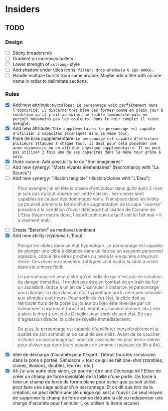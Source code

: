 # Insiders

## TODO

### Design
- [ ] Sticky breadcrumb
- [ ] Gradient on increases bullets
- [ ] Lower strength of `<strong>` style
- [ ] Add shadow under titles icons: `filter: drop-shadow(0 0 6px #000);`
- [ ] Handle multiple bursts from same arcane. Maybe add a title with arcane name in order to delimitate sections.

### Rules
- [x] Add new attribute: `Nyctalope: Le personnage voit parfaitement dans l'obscurité. Il discerne très bien les formes comme en plein jour à condition qu'il y ait au moins une faible luminosité mais ne perçoit néanmoins pas les couleurs. Dans le noir complet il reste aveugle.`
- [x] Add new attribute: `Tête supplémentaire: Le personnage est capable d’utiliser 2 capacités arcaniques dans le même tour.`
- [x] Paire de bras supplémentaire: `Le personnage est capable d’effectuer plusieurs attaques à chaque tour.
Il doit pour cela posséder une arme secondaire ou un attribut physique supplémentaire.
Il ne peut pas utiliser 2 fois une de ses capacités dans le même tour grâce à cela.`
- [x] Onde sonore: Add possibility to do "Son imaginaires"
- [ ] Add new synergy: "Morts vivants élémentaires" (Nécromancy with "La Source")
- [ ] Add new synergy: "Illusion tangible" (Illusion/clones with "L'Etau")
> Pour exemple j'ai en tête la classe d'envouteur dans guild wars 2 (non je suis pas du tout obsédé par cette classe) : ses clones sont capables de causer des dommages réels.
Transposé dans les Initiés ça pourrait prendre la forme d'une augmentation de la capa "Leurres" prenable à la condition d'avoir débloqué l'utilisation de l'arcane de L'Etau (façon matrix donc, l'esprit croit que ce qu'il voit lui fait mal = il a vraiment mal).
- [ ] Create "Belerion" as medieval continent
- [x] Add new ability: *Hypnose* (L'Etau)
> Plonge les cibles dans un etat hypnotique.
> Le personnage est capable de plonger une cible à distance dans un lieu ou un souvenir personnel agréable, côtoie des êtres proches ou mène la vie qu'elle a toujours rêvée. Ces rêves ou souvenirs traffiqués vont inciter la cible à rester dans cet univers fictif.
> 
> Le personnage ne peut cibler qu'un individu qui n'est pas en situation de danger immédiat, il ne doit pas être en combat ou en train de fuir un assaillant.
> Grâce à un jet de Dissimuler à distance, le personnage peut plonger la cible dans un état hypnotique qui la rend peu sensible aux stimulus extérieurs.
> Pour sortir de cet état, la cible doit se retrouver hors de la porté du joueur ou bien être réveillée par un événement surprenant (bruit fort, vibration, lumière intense, etc.) elle a alors le droit à un jet de Dévoiler pour sortir de son état. En cas d'agression directe, la cible se réveille immédiatement.
> 
> De plus, le personnage est capable d'améliorer considérablement la qualité de son sommeil et de celui de ses alliés. Avant de se coucher, il choisit un personnage par point de Dissimuler en plus de lui-même pour diviser par deux leurs besoins de sommeil (passant de 8h à 4h).
- [x] Idée de décharge d'arcanite pour l'Esprit : Détruit tous les simulacres dans la zone à portée. Simulacre = tout ce qui se fait one-shot (zombies, clones, illusions, doubles, leurres, etc.)
- [x] Ah j'ai une autre idée sinon, ça pourrait être une Décharge de l'Ether de créer un champ de force inviolable de la taille d'une porte. On force à faire un champ de force de forme plane pour éviter que ça soit utilisé pour faire une cage autour d'un personnage. Et on dit que lors de la création, on peut définir une clé unique qui sert à l'ouvrir. Le seul moyen de supprimer le champ de force est de détruire la clé ou redepenser une charge d'arcanite pour l'annuler (, ou utiliser le 9eme arcane)
